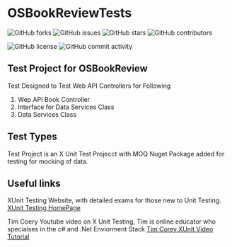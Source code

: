 # OSBookReviewTests

![GitHub forks](https://img.shields.io/github/forks/brianreville/OSBookReviewTests?style=for-the-badge)
![GitHub issues](https://img.shields.io/github/issues/brianreville/OSBookReviewTests?style=for-the-badge)
![GitHub stars](https://img.shields.io/github/stars/brianreville/OSBookReviewTests?style=for-the-badge)
![GitHub contributors](https://img.shields.io/github/contributors/brianreville/OSBookReviewTests?style=for-the-badge) 

![GitHub license](https://img.shields.io/github/license/brianreville/OSBookReviewTests?style=for-the-badge)
![GitHub commit activity](https://img.shields.io/github/commit-activity/m/brianreville/OSBookReviewTests?style=for-the-badge)
## Test Project for OSBookReview 
Test Designed to Test Web API Controllers for Following

1. Wep API Book Controller
2. Interface for Data Services Class
3. Data Services Class

## Test Types

Test Project is an X Unit Test Projecct with MOQ Nuget Package added for testing for mocking of data.

## Useful links
XUnit Testing Website, with detailed exams for those new to Unit Testing. 
[XUnit Testing HomePage](https://xunit.net/) 

Tim Coery Youtube video on X Unit Testing, Tim is online educator who specialses in the c# and .Net Enviorment Stack
[Tim Corey XUnit Video Tutorial ](https://www.youtube.com/watch?v=ub3P8c87cwk)
